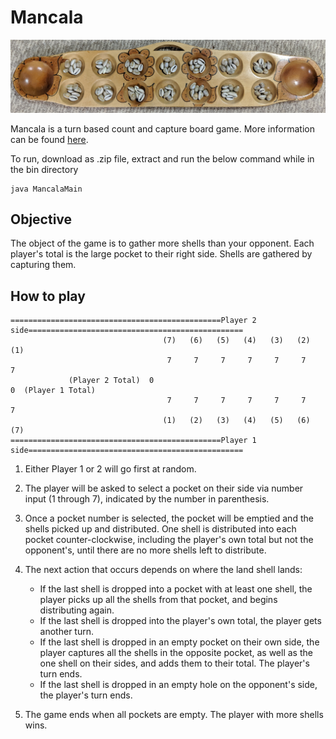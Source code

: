 # Mancala

![Mancala Board](https://github.com/csbolivar1/Mancala/blob/master/Images/MancalaBoard.jpg)

Mancala is a turn based count and capture board game. More information can be found [here](https://en.wikipedia.org/wiki/Mancala "Mancala Wiki").

To run, download as .zip file, extract and run the below command while in the bin directory

```
java MancalaMain
```
## Objective
The object of the game is to gather more shells than your opponent. Each player's total is the large pocket to their right side. 
Shells are gathered by capturing them.

## How to play 
```
===============================================Player 2 side================================================
                                  (7)   (6)   (5)   (4)   (3)   (2)   (1)                              
                                   7     7     7     7     7     7     7
             (Player 2 Total)  0                                            0  (Player 1 Total)
                                   7     7     7     7     7     7     7
                                  (1)   (2)   (3)   (4)   (5)   (6)   (7)
===============================================Player 1 side================================================
```
1. Either Player 1 or 2 will go first at random.

2. The player will be asked to select a pocket on their side via number input (1 through 7), indicated by the number in parenthesis.

3. Once a pocket number is selected, the pocket will be emptied and the shells picked up and distributed. One shell is distributed into each pocket counter-clockwise, including the player's own total but not the opponent's, until there are no more shells left to distribute.

4. The next action that occurs depends on where the land shell lands: 

    * If the last shell is dropped into a pocket with at least one shell, the player picks up all the shells from that pocket, and begins distributing again.
	* If the last shell is dropped into the player's own total, the player gets another turn.
	* If the last shell is dropped in an empty pocket on their own side, the player captures all the shells in the opposite pocket, as well as the one shell on their sides, and adds them to their total. The player's turn ends.
	* If the last shell is dropped in an empty hole on the opponent's side, the player's turn ends.
	
4. The game ends when all pockets are empty. The player with more shells wins.

